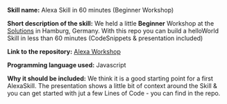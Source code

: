 **Skill name:** Alexa Skill in 60 minutes (Beginner Workshop)

**Short description of the skill:** We held a little **Beginner** Workshop at the [Solutions](https://solutions.hamburg/) in Hamburg, Germany. With this repo you can build a helloWorld Skill in less than 60 minutes (CodeSnippets & presentation included)

**Link to the repository:** [Alexa Workshop](https://github.com/finanzcheck/alexa-workshop)

**Programming language used:** Javascript

**Why it should be included:** We think it is a good starting point for a first AlexaSkill. The presentation shows a little bit of context around the Skill & you can get started with jut a few Lines of Code - you can find in the repo.
